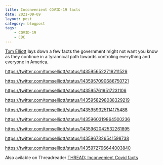 ```yaml
---
title: Inconvenient COVID-19 facts
date: 2021-09-09
layout: post
category: blogpost
tags:
    - COVID-19
    - CDC
---
```

[Tom Elliott](https://twitter.com/tomselliott) lays down a few facts the government might not want you know as they continue in a tyrannical path towards controling everything and everyone in America.

https://twitter.com/tomselliott/status/1435956522719211526

https://twitter.com/tomselliott/status/1435957090686750721

https://twitter.com/tomselliott/status/1435957619517231106

https://twitter.com/tomselliott/status/1435958298088329219

https://twitter.com/tomselliott/status/1435959325114175488

https://twitter.com/tomselliott/status/1435960319864500236

https://twitter.com/tomselliott/status/1435962042532261895

https://twitter.com/tomselliott/status/1435967326541598738

https://twitter.com/tomselliott/status/1435972796644003840

Also avilable on Threadreader [THREAD: Inconvenient Covid facts](https://threadreaderapp.com/thread/1435956522719211526.html)